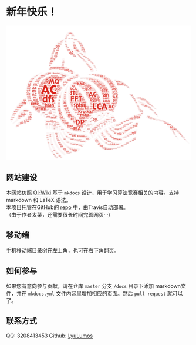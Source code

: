 # 新年快乐！
![Word Art](./images/newyear.PNG)

## 网站建设
本网站仿照 [OI-Wiki](https://oi-wiki.org/) 基于 `mkdocs` 设计，用于学习算法竞赛相关的内容。支持 markdown 和 LaTeX 语法。  
本项目托管在GitHub的 [repo](https://github.com/LyuLumos/Demo-of-CUC-acmwiki.io) 中，由Travis自动部署。  
（由于作者太菜，还需要很长时间完善网页···）

## 移动端
手机移动端目录树在左上角，也可在右下角翻页。

## 如何参与
如果您有意向参与贡献，请在仓库 `master` 分支 `/docs` 目录下添加 markdown文件，并在 `mkdocs.yml` 文件内容里增加相应的页面。然后 `pull request` 就可以了。

## 联系方式
QQ: 3208413453
Github: [LyuLumos](https://github.com/LyuLumos)